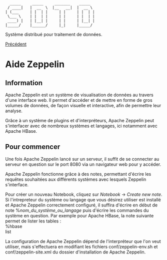       _____     _____     _______    _____  
     / ____|   |  __  \  |__   __|  |  __ \ 
    | (___     | |  | |     | |     | |  | |
     \___ \    | |  | |     | |     | |  | |
     ____) |   | |__| |     | |     | |__| |
    |_____/    |______/     |_|     |_____/ 

Système distribué pour traitement de données.

[Précédent](../ZEPPELIN.md)

# Aide Zeppelin

## Information
Apache Zeppelin est un système de visualisation de données au travers d'une 
interface web. 
Il permet d'accéder et de mettre en forme de gros volumes de données,
de façon visuelle et interactive, afin de permettre leur analyse.

Grâce à un système de plugins et d'interpréteurs, Apache Zeppelin peut 
s'interfacer avec de nombreux systèmes et langages, ici notamment avec 
Apache HBase.

## Pour commencer
Une fois Apache Zeppelin lancé sur un serveur, il suffit de se connecter 
au serveur en question sur le port 8080 via un navigateur web pour y accéder.

Apache Zeppelin fonctionne grâce à des notes, permettant d'écrire les 
requêtes souhaitées aux différents systèmes avec lesquels Zeppelin
s'interface.

Pour créer un nouveau Notebook, cliquez sur *Notebook* -> *Create new note*.
Si l'intrepreteur du système ou langage que vous désirez utiliser est installé
et Apache Zeppelin correctement configuré, il suffira d'écrire en début de note
%*nom_du_système_ou_langage* puis d'écrire les commandes du système en question.
Par exemple pour Apache HBase, la note suivante permet de lister les tables :  
%hbase  
list  

La configuration de Apache Zeppelin dépend de l'interpréteur que l'on veut utiliser,
mais s'effectuera en modifiant les fichiers conf/zeppelin-env.sh et conf/zeppelin-site.xml
du dossier d'installation de Apache Zeppelin.